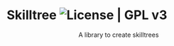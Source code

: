# Skilltree ![License | GPL v3](https://img.shields.io/badge/License-Apache2-blue.svg)

<div align="center">A library to create skilltrees</div>